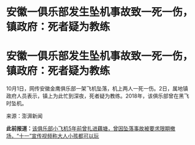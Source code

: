 # 安徽一俱乐部发生坠机事故致一死一伤，镇政府：死者疑为教练

# 安徽一俱乐部发生坠机事故致一死一伤，镇政府：死者疑为教练

10月1日，网传安徽金鹰俱乐部一架飞机坠落，机上两人一死一伤。2日，属地镇政府人员表示，镇上为此忙到深夜，死者疑为教练。2018年，该俱乐部曾在黑飞时坠机。

来源：澎湃新闻

**此前报道：**[该俱乐部小飞机5年前曾扎进藕塘，曾因坠落事故被要求限期撤场，“十一”宣传视频称大人小孩都可以玩](https://new.qq.com/rain/a/20231002A0675300)

